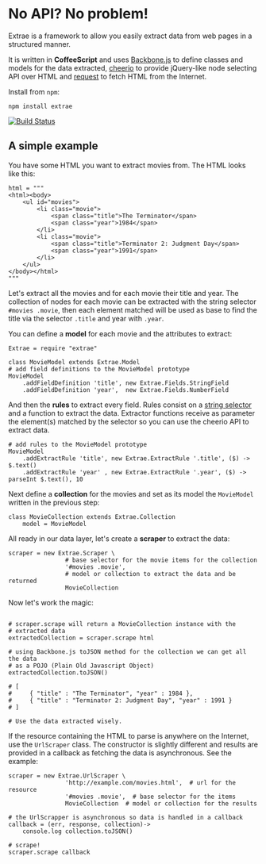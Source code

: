 # No API? No problem! #

Extrae is a framework to allow you easily extract data from web pages in a
structured manner.

It is written in **CoffeeScript** and uses [Backbone.js](http://backbonejs.org/)
to define classes and models for the data extracted,
[cheerio](https://github.com/MatthewMueller/cheerio) to provide jQuery-like node
selecting API over HTML and [request](https://github.com/mikeal/request) to
fetch HTML from the Internet.

Install from `npm`:

    npm install extrae

[![Build Status](https://travis-ci.org/carrasti/extrae.svg?branch=master)](https://travis-ci.org/carrasti/extrae)

## A simple example ##

You have some HTML you want to extract movies from. The HTML looks like this:

```coffee-script
html = """
<html><body>
    <ul id="movies">
        <li class="movie">
            <span class="title">The Terminator</span>
            <span class="year">1984</span>
        </li>
        <li class="movie">
            <span class="title">Terminator 2: Judgment Day</span>
            <span class="year">1991</span>
        </li>
    </ul>
</body></html>
"""
```

Let's extract all the movies and for each movie their title and year. The
collection of nodes for each movie can be extracted with the string selector
`#movies .movie`, then each element matched will be used as base to find the
title via the selector `.title` and year with `.year`.

You can define a **model** for each movie and the attributes to extract:

```coffee-script
Extrae = require "extrae"

class MovieModel extends Extrae.Model
# add field definitions to the MovieModel prototype
MovieModel
    .addFieldDefinition 'title', new Extrae.Fields.StringField
    .addFieldDefinition 'year',  new Extrae.Fields.NumberField
```

And then the **rules** to extract every field. Rules consist on a
[string selector](https://github.com/MatthewMueller/cheerio#selectors) and a
function to extract the data. Extractor functions receive as parameter the
element(s) matched by the selector so you can use the cheerio API to extract
data.

```coffee-script
# add rules to the MovieModel prototype
MovieModel
    .addExtractRule 'title', new Extrae.ExtractRule '.title', ($) -> $.text()
    .addExtractRule 'year' , new Extrae.ExtractRule '.year', ($) ->  parseInt $.text(), 10
```

Next define a **collection** for the movies and set as its model the
`MovieModel` written in the previous step:

```coffee-script
class MovieCollection extends Extrae.Collection
    model = MovieModel
```

All ready in our data layer, let's create a **scraper** to extract the data:

```coffee-script
scraper = new Extrae.Scraper \
                # base selector for the movie items for the collection
                '#movies .movie',
                # model or collection to extract the data and be returned
                MovieCollection
```

Now let's work the magic:

```coffee-script

# scraper.scrape will return a MovieCollection instance with the
# extracted data
extractedCollection = scraper.scrape html

# using Backbone.js toJSON method for the collection we can get all the data
# as a POJO (Plain Old Javascript Object)
extractedCollection.toJSON()

# [
#     { "title" : "The Terminator", "year" : 1984 },
#     { "title" : "Terminator 2: Judgment Day", "year" : 1991 }
# ]

# Use the data extracted wisely.
```

If the resource containing the HTML to parse is anywhere on the Internet, use
the `UrlScraper` class. The constructor is slightly different and results are
provided in a callback as fetching the data is asynchronous. See the example:

```coffee-script
scraper = new Extrae.UrlScraper \
                'http://example.com/movies.html',  # url for the resource
                '#movies .movie',  # base selector for the items
                MovieCollection  # model or collection for the results

# the UrlScrapper is asynchronous so data is handled in a callback
callback = (err, response, collection)->
    console.log collection.toJSON()

# scrape!
scraper.scrape callback
```
